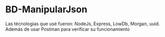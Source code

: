 # BD-ManipularJson
Las técnologías que usé fueron: NodeJs, Express, LowDb, Morgan, uuid. Además de usar Postman para verificar su funcionamiento
